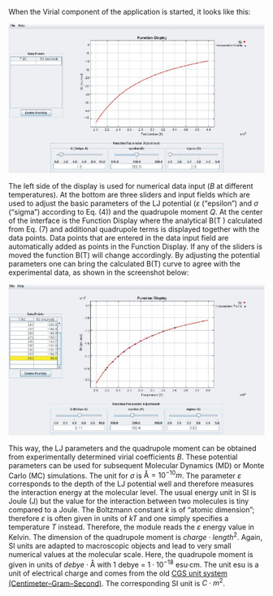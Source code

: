 

When the Virial component of the application is started, it looks like this:

![](./Virial_BL1.jpg)

The left side of the display is used for numerical data input (*B* at different temperatures). At the bottom are
three sliders and input fields which are used to adjust the basic parameters of the LJ potential ($\varepsilon$ (“epsilon”) and $\sigma$ (“sigma”) according to Eq. (4)) and the quadrupole moment *Q*. At the center of the interface is the
Function Display where the analytical B(T ) calculated from Eq. (7) and additional quadrupole terms is
displayed together with the data points.
Data points that are entered in the data input field are automatically added as points in the Function
Display. If any of the sliders is moved the function B(T) will change accordingly. By adjusting the potential
parameters one can bring the calculated B(T) curve to agree with the experimental data, as shown in the
screenshot below:

![](./Virial_BL2.jpg)

This way, the LJ parameters and the quadrupole moment can be obtained from experimentally determined
virial coefficients *B*. These potential parameters can be used for subsequent Molecular Dynamics (MD) or
Monte Carlo (MC) simulations.
The unit for $\sigma$ is $\text{\AA} = 10^{-10}m$. The parameter $\varepsilon$ corresponds to the depth of the LJ potential well
and therefore measures the interaction energy at the molecular level. The usual energy unit in SI is Joule
(J) but the value for the interaction between two molecules is tiny compared to a Joule. The Boltzmann
constant *k* is of “atomic dimension”; therefore $\varepsilon$ is often given in units of *kT* and one simply specifies a
temperature *T* instead. Therefore, the module reads the $\varepsilon$ energy value in Kelvin. The dimension of the
quadrupole moment is $charge \cdot length^2$. Again, SI units are adapted to macroscopic objects and lead to very
small numerical values at the molecular scale. Here, the quadrupole moment is given in units of $debye \cdot \text{\AA}$
with 1 debye = $1 \cdot 10^{-18}$ esu·cm. The unit esu is a unit of electrical charge and comes from the old [CGS unit system (Centimeter–Gram–Second)](http://en.wikipedia.org/wiki/Statcoulomb).  The corresponding SI unit is $C \cdot m^2$.